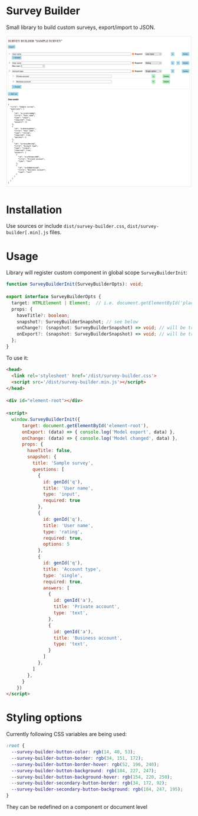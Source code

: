 # Survey Builder

Small library to build custom surveys, export/import to JSON.

![](docs/2021-09-14-15-05-56.png)

# Installation

Use sources or include `dist/survey-builder.css`, `dist/survey-builder[.min].js` files.

# Usage

Library will register custom component in global scope `SurveyBuilderInit`:

```ts
function SurveyBuilderInit(SurveyBuilderOpts): void;

export interface SurveyBuilderOpts {
  target: HTMLElement | Element;  // i.e. document.getElementById('placeholder')
  props: {
    haveTitle?: boolean;
    snapshot?: SurveyBuilderSnapshot; // see below
    onChange?: (snapshot: SurveyBuilderSnapshot) => void; // will be triggered on every change
    onExport?: (snapshot: SurveyBuilderSnapshot) => void; // will be triggered on export click
  };
}
```

To use it:

```html
<head>
  <link rel='stylesheet' href='/dist/survey-builder.css'>
  <script src='/dist/survey-builder.min.js'></script>
</head>

<div id="element-root"></div>

<script>
  window.SurveyBuilderInit({
      target: document.getElementById('element-root'),
      onExport: (data) => { console.log('Model export', data) },
      onChange: (data) => { console.log('Model changed', data) },
      props: {
        haveTitle: false,
        snapshot: {
          title: 'Sample survey',
          questions: [
            {
              id: genId('q'),
              title: 'User name',
              type: 'input',
              required: true
            },
            {
              id: genId('q'),
              title: 'User name',
              type: 'rating',
              required: true,
              options: 5
            },
            {
              id: genId('q'),
              title: 'Account type',
              type: 'single',
              required: true,
              answers: [
                {
                  id: genId('a'),
                  title: 'Private account',
                  type: 'text',
                },
                {
                  id: genId('a'),
                  title: 'Business account',
                  type: 'text',
                }
              ]
            },
          ]
        },
      }
    })
</script>
```

# Styling options

Currently following CSS variables are being used:

```css
:root {
  --survey-builder-button-color: rgb(14, 40, 53);
  --survey-builder-button-border: rgb(34, 151, 172);
  --survey-builder-button-border-hover: rgb(52, 196, 240);
  --survey-builder-button-background: rgb(184, 227, 247);
  --survey-builder-button-background-hover: rgb(154, 220, 250);
  --survey-builder-secondary-button-border: rgb(34, 172, 92);
  --survey-builder-secondary-button-background: rgb(184, 247, 195);
}
```

They can be redefined on a component or document level
